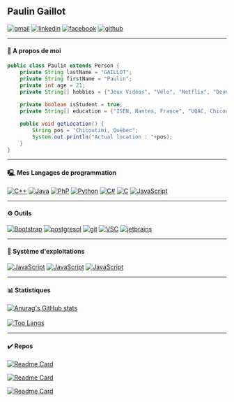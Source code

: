 ## Paulin Gaillot

[![gmail](https://img.shields.io/badge/Gmail-D14836?style=for-the-badge&logo=gmail&logoColor=white)](mailto://paulingaillot@gmail.com) [![linkedin](https://img.shields.io/badge/LinkedIn-0077B5?style=for-the-badge&logo=linkedin&logoColor=white)](https://www.linkedin.com/in/paulin-gaillot-66b197198/) [![facebook](https://img.shields.io/badge/Facebook-1877F2?style=for-the-badge&logo=facebook&logoColor=white)](https://www.facebook.com/profile.php?id=100009098213623) [![github](https://img.shields.io/badge/GitHub-100000?style=for-the-badge&logo=github&logoColor=white)](https://github.com/paulingaillot)
<hr>

#### 👤 A propos de moi

```Java
public class Paulin extends Person {
    private String lastName = "GAILLOT";
    private String firstName = "Paulin";
    private int age = 21;
    private String[] hobbies = {"Jeux Vidéos", "Vélo", "Netflix", "Developper"};
    
    private boolean isStudent = true;
    private String[] education = {"ISEN, Nantes, France", "UQAC, Chicoutimi, Québec"};

    public void getLocation() {
        String pos = "Chicoutimi, Québec";
        System.out.println("Actual location : "+pos);
    }
}
```

<hr>

#### 🖳 Mes Langages de programmation

[![C++](https://img.shields.io/badge/C%2B%2B-00599C?style=for-the-badge&logo=c%2B%2B&logoColor=white)](https://en.wikipedia.org/wiki/C%2B%2B) [![Java](https://img.shields.io/badge/Java-ED8B00?style=for-the-badge&logo=java&logoColor=white)](https://java.com) [![PhP](https://img.shields.io/badge/PHP-777BB4?style=for-the-badge&logo=php&logoColor=white)](https://php.com) [![Python](https://img.shields.io/badge/Python-14354C?style=for-the-badge&logo=python&logoColor=white)](https://python.com) [![C#](https://img.shields.io/badge/C%23-239120?style=for-the-badge&logo=c-sharp&logoColor=white)](https://learn.microsoft.com/en-us/dotnet/csharp/) [![C](https://img.shields.io/badge/C-00599C?style=for-the-badge&logo=c&logoColor=white)](https://en.wikipedia.org/wiki/C_(programming_language)) [![JavaScript](https://img.shields.io/badge/JavaScript-F7DF1E?style=for-the-badge&logo=javascript&logoColor=black)](https://javascript.com)

<hr>

#### ⚙️ Outils

[![Bootstrap](https://img.shields.io/badge/Bootstrap-563D7C?style=for-the-badge&logo=bootstrap&logoColor=white)](https://getbootstrap.com/) [![postgresql](https://img.shields.io/badge/PostgreSQL-316192?style=for-the-badge&logo=postgresql&logoColor=white)](https://www.postgresql.org/) [![git](https://img.shields.io/badge/GIT-E44C30?style=for-the-badge&logo=git&logoColor=white)](https://git-scm.com/) [![VSC](https://img.shields.io/badge/Visual_Studio_Code-0078D4?style=for-the-badge&logo=visual%20studio%20code&logoColor=white)](https://code.visualstudio.com/) [![jetbrains](https://shields.io/static/v1?label=&message=JetBrains&color=green&style=for-the-badge&logo=JetBrains)](https://www.jetbrains.com/)

<hr>

#### 💽 Système d'exploitations

[![JavaScript](https://img.shields.io/badge/Debian-A81D33?style=for-the-badge&logo=debian&logoColor=white)](https://debian.com) [![JavaScript](https://img.shields.io/badge/Ubuntu-E95420?style=for-the-badge&logo=ubuntu&logoColor=white)](https://ubuntu.com) [![JavaScript](https://img.shields.io/badge/Windows-0078D6?style=for-the-badge&logo=windows&logoColor=white)](https://windows.com)

<hr>

#### 📊 Statistiques

[![Anurag's GitHub stats](https://github-readme-stats.vercel.app/api?username=paulingaillot&theme=dracula&show_icons=true&count_private=true)](https://github.com/anuraghazra/github-readme-stats)
<br><br>
[![Top Langs](https://github-readme-stats.vercel.app/api/top-langs/?username=paulingaillot&theme=dracula&layout=compact&langs_count=10&hide=hack)](https://github.com/anuraghazra/github-readme-stats)

<hr>

#### ✔️ Repos

[![Readme Card](https://github-readme-stats.vercel.app/api/pin/?username=paulingaillot&repo=Projet-Graph)](https://github.com/paulingaillot/Projet-Graph)

[![Readme Card](https://github-readme-stats.vercel.app/api/pin/?username=paulingaillot&repo=Projet_AdminLinux)](https://github.com/paulingaillot/Projet_AdminLinux)

[![Readme Card](https://github-readme-stats.vercel.app/api/pin/?username=paulingaillot&repo=AspiRobot-Java)](https://github.com/paulingaillot/AspiRobot-Java)
